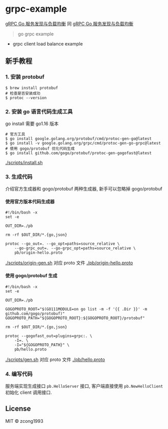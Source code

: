 # grpc-example

[gRPC Go 服务发现与负载均衡](https://blog.cong.moe/post/2021-03-06-grpc-go-discovery-lb/) 同 [gRPC Go 服务发现与负载均衡](./grpc-go-discovery-lb.md) 

> go grpc example

- grpc client load balance example

## 新手教程

### 1. 安装 protobuf

```shell
$ brew install protobuf
# 检查是否安装成功
$ protoc --version
```

### 2. 安装 go 语言代码生成工具

go install 需要 go1.16 版本

```shell
# 官方工具
$ go install google.golang.org/protobuf/cmd/protoc-gen-go@latest
$ go install -v google.golang.org/grpc/cmd/protoc-gen-go-grpc@latest
# 使用 gogo/protobuf 优化代码生成
$ go install github.com/gogo/protobuf/protoc-gen-gogofast@latest
```

[./scripts/install.sh](./scripts/install.sh)

### 3. 生成代码

介绍官方生成器和 gogo/protobuf 两种生成器, 新手可以忽略掉 gogo/protobuf

#### 使用官方版本代码生成器

```shell
#!/bin/bash -x
set -e

OUT_DIR=./pb

rm -rf $OUT_DIR/*.{go,json}

protoc --go_out=. --go_opt=paths=source_relative \
    --go-grpc_out=. --go-grpc_opt=paths=source_relative \
    pb/origin-hello.proto

```

[./scripts/origin-gen.sh](./scripts/origin-gen.sh) 对应 proto 文件 [./pb/origin-hello.proto](./pb/origin-hello.proto)

#### 使用 gogo/protobuf 生成

```shell
#!/bin/bash -x
set -e

OUT_DIR=./pb

GOGOPROTO_ROOT="$(GO111MODULE=on go list -m -f '{{ .Dir }}' -m github.com/gogo/protobuf)"
GOGOPROTO_PATH="${GOGOPROTO_ROOT}:${GOGOPROTO_ROOT}/protobuf"

rm -rf $OUT_DIR/*.{go,json}

protoc --gogofast_out=plugins=grpc:. \
    -I=. \
    -I="${GOGOPROTO_PATH}" \
    pb/hello.proto

```

[./scripts/gen.sh](./scripts/gen.sh) 对应 proto 文件 [./pb/hello.proto](./pb/hello.proto)

### 4. 编写代码

服务端实现生成接口 `pb.HelloServer` 接口, 客户端直接使用 `pb.NewHelloClient` 初始化 client 调用接口.

## License

MIT &copy; zcong1993
